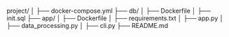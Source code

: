 project/
│
├── docker-compose.yml
├── db/
│   ├── Dockerfile
│   ├── init.sql
├── app/
│   ├── Dockerfile
│   ├── requirements.txt
│   ├── app.py
│   ├── data_processing.py
│   ├── cli.py
├── README.md
